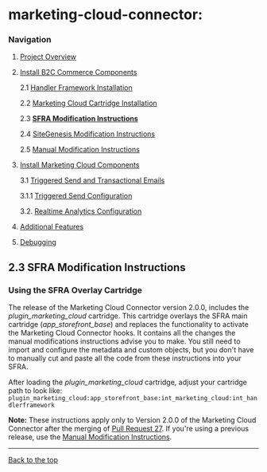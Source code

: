 <a name="Top"></a>
# marketing-cloud-connector: 


### Navigation
1. [Project Overview](1_0_Project_Overview.md#navlink)
2. [Install B2C Commerce Components](2_0_Commerce_Cloud_Component_Installation.md#navlink)
	
	2.1 [Handler Framework Installation](2_1_Handler-Installation.md#navlink)
	
	2.2 [Marketing Cloud Cartridge Installation](2_2_MarketingCloudCart.md#navlink)
	
	2.3 [**SFRA Modification Instructions**](2_3_Modification-Instructions-for-SFRA.md#navlink)
	
	2.4 [SiteGenesis Modification Instructions](2_4_Modification-Instructions-for-SiteGenesis.md#navlink)
			
	2.5 [Manual Modification Instructions](2_5_ManualModifications.md#navlink)

7. [Install Marketing Cloud Components](3_0_ModifyMarketingCloud.md#navlink)

	3.1 [Triggered Send and Transactional Emails](3_1_0_TriggeredSendTransactionalEmails.md#navlink)
	
	3.1.1 [Triggered Send Configuration](3_1_1_MCConnectorInstallation-TriggeredSendConfiguration.md#navlink)
	
	3.2. [Realtime Analytics Configuration](3_2_MCConnectorInstallation-RealtimeAnalyticsConfiguration.md#navlink)
	
11. [Additional Features](4_0_AdditionalFeatures.md#navlink)
12. [Debugging](5_0_Debugging.md#navlink)

<a name="navlink"></a>
## 2.3 SFRA Modification Instructions 
<a name="Overlay"></a>
### Using the SFRA Overlay Cartridge

The release of the Marketing Cloud Connector version 2.0.0, includes the _plugin\_marketing\_cloud_ cartridge.  This cartridge overlays the SFRA main cartridge (_app\_storefront\_base_) and replaces the functionality to activate the Marketing Cloud Connector hooks.  It contains all the changes the manual modifications instructions advise you to make. You still need to import and configure the metadata and custom objects, but you don't have to manually cut and paste all the code from these instructions into your SFRA.

After loading the _plugin\_marketing\_cloud_ cartridge, adjust your cartridge path to look like:
`plugin_marketing_cloud:app_storefront_base:int_marketing_cloud:int_handlerframework`

**Note:** These instructions apply only to Version 2.0.0 of the Marketing Cloud Connector after the merging of [Pull Request 27](https://github.com/SalesforceCommerceCloud/marketing-cloud-connector/pull/27).  If you're using a previous release, use the [Manual Modification Instructions](2_5_ManualModifications.md#navlink).

- - -

[Back to the top](#Top)